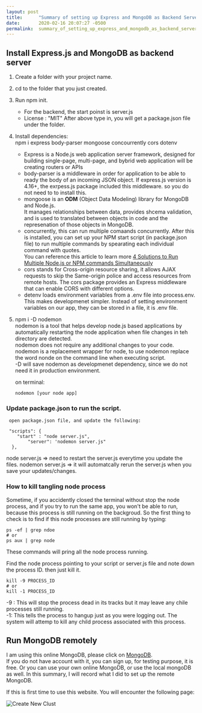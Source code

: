 ```yaml
---
layout: post
title:      "Summary of setting up Express and MongoDB as Backend Server"
date:       2020-02-16 20:07:27 -0500
permalink:  summary_of_setting_up_express_and_mongodb_as_backend_server
---
```



## Install  Express.js and MongoDB as backend server
1. Create a folder with your project name.  
2. cd to the folder that you just created.  
3. Run npm init.  
    * For the backend, the start poinst is server.js  
    * License : "MIT"
    After above type in, you will get a package.json file under the folder.  
1.  Install dependencies:  
       npm i express body-parser mongoose concourrently cors dotenv
			 
    *  Express is a Node.js web application server framework, designed for building single-page, multi-page, and bybrid web application will be creating routers or APIs   
    *  body-parser is a middleware in order for application to be able to ready the body of an incoming JSON object.   If express.js version is 4.16+, the exrpess.js package included this middleware. so you do not need to to install this.  
    *  mongoose is an **ODM** (Object Data Modeling) library for MongoDB and Node.js.  
       It manages relationships between data, provides shcema validation, and is used to translated between objects in code and the represenation of those objects in MongoDB.  
    * concurrently, this can run multiple comaands concurrently.  After this is installed, you can set up your NPM start script (in package.json file) to run multiple commands by spearating each individual command with quotes.  	 
       You can reference this article to learn more [4 Solutions to Run Multiple Node.js or NPM commands Simultaneously](https://itnext.io/4-solutions-to-run-multiple-node-js-or-npm-commands-simultaneously-9edaa6215a93)  
    * cors stands for Cross-origin resource sharing, it allows AJAX requests to skip the Same-origin police and access resources from remote hosts. 
       The cors package provides an Express middleware that can enable CORS with different options.	  
    * detenv loads environment variables from a .env file into process.env. This makes developmenet simpler. Instead of setting environment variables on our app, they can be stored in a file, it is .env file. 		 

1.  npm i -D nodemon  
       nodemon is a tool that helps develop node.js based applications by automatically restarting the node application when file changes in teh directory are detected.  
	  nodemon does not require any additional changes to your code. nodemon is a replacement wrapper for node, to use nodemon replace the word nonde on the command line when executing script.   
		-D will save nodemon as developmenet dependency, since we do not need it in production environment.  
		
    on terminal:
		
	`nodemon [your node app]`    

		 
### Update package.json to run the script.  
     open package.json file, and update the following:  

```
 "scripts": {
    "start" : "node server.js",
		"server": 'nodemon server.js"
  },   
```   

		 
node server.js => need to restart the server.js everytime you update the files.
nodemon server.js => it will automatcally rerun the server.js when you save your updates/changes.  

### How to kill tangling node process
Sometime, if you accidently closed the terminal without stop the node process, and if you try to run the same app, you won't be able to run, because this process is still running on the backgroud.
So the first thing to check is to find if this node processes are still running by typing:  
```
ps -ef | grep ndoe
# or
ps aux | grep node
```  

These commands will pring all the node process running.

Find the node process pointing to your script or server.js file and note down the process ID. then just kill it.   

```
kill -9 PROCESS_ID
# or
kill -1 PROCESS_ID
```  

-9 : This will stop the process dead in its tracks but it may leave any chile processes still running.  
-1: This tells the process to hangup just as you were logging out. The system will attemp to kill any child process associated with this process.  



## Run MongoDB remotely
I am using this online MongoDB, please click on [MongoDB](https://account.mongodb.com/account/login).  
If you do not have account with it, you can sign up, for testing purpose, it is free. Or you can use your own online MongoDB, or use the local mongoDB as well. In this summary, I will record what I did to set up the remote MongoDB.  

If this is first time to use this website. You will encounter the following page:

![Create New Clust](https://miro.medium.com/max/1760/0*cjCFm2P8baJwgzMZ)





